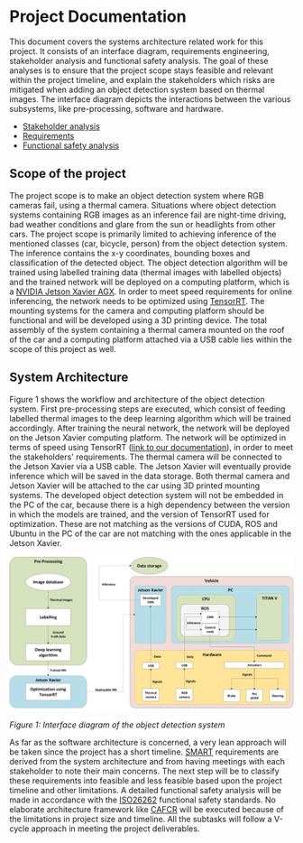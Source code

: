 # Project Documentation

This document covers the systems architecture related work for this project. It consists of an interface diagram, requirements engineering, stakeholder analysis and functional safety analysis. The goal of these analyses is to ensure that the project scope stays feasible and relevant within the project timeline, and explain the stakeholders which risks are mitigated when adding an object detection system based on thermal images. The interface diagram depicts the interactions between the various subsystems, like pre-processing, software and hardware. 

- [Stakeholder analysis](Stakeholder_analysis.md)
- [Requirements](Requirements.md)
- [Functional safety analysis](Functional_safety_analysis.md)

## Scope of the project

The project scope is to make an object detection system where RGB cameras fail, using a thermal camera. Situations where object detection systems containing RGB images as an inference fail are night-time driving, bad weather conditions and glare from the sun or headlights from other cars. The project scope is primarily limited to achieving inference of the mentioned classes (car, bicycle, person) from the object detection system. The inference contains the x-y coordinates, bounding boxes and classification of the detected object. The object detection algorithm will be trained using labelled training data (thermal images with labelled objects) and the trained network will be deployed on a computing platform, which is a [NVIDIA Jetson Xavier AGX](https://developer.nvidia.com/embedded/jetson-agx-xavier-developer-kit). In order to meet speed requirements for online inferencing, the network needs to be optimized using [TensorRT](https://github.com/jkjung-avt/tensorrt_demos). The mounting systems for the camera and computing platform should be functional and will be developed using a 3D printing device. The total assembly of the system containing a thermal camera mounted on the roof of the car and a computing platform attached via a USB cable lies within the scope of this project as well. 

## System Architecture

Figure 1 shows the workflow and architecture of the object detection system. First pre-processing steps are executed, which consist of feeding labelled thermal images to the deep learning algorithm which will be trained accordingly. After training the neural network, the network will be deployed on the Jetson Xavier computing platform. The network will be optimized in terms of speed using TensorRT ([link to our documentation](https://github.com/tue-mps-edu/thermal_object_detection/tree/master/tensorrt_optimization)), in order to meet the stakeholders' requirements. The thermal camera will be connected to the Jetson Xavier via a USB cable. The Jetson Xavier will eventually provide inference which will be saved in the data storage. Both thermal camera and Jetson Xavier will be attached to the car using 3D printed mounting systems. The developed object detection system will not be embedded in the PC of the car, because there is a high dependency between the version in which the models are trained, and the version of TensorRT used for optimization. These are not matching as the versions of CUDA, ROS and Ubuntu in the PC of the car are not matching with the ones applicable in the Jetson Xavier. 

![architecture](doc_images/11022020_integration_diagram_v1_koen_suyash.jpg)

*Figure 1: Interface diagram of the object detection system*

As far as the software architecture is concerned, a very lean approach will be taken since the project has a short timeline. [SMART](https://en.wikipedia.org/wiki/SMART_criteria) requirements are derived from the system architecture and from having meetings with each stakeholder to note their main concerns. The next step will be to classify these requirements into feasible and less feasible based upon the project timeline and other limitations. A detailed functional safety analysis will be made in accordance with the [ISO26262](https://www.iso.org/standard/68383.html) functional safety standards. No elaborate architecture framework like [CAFCR](https://www.gaudisite.nl/ArchitecturalReasoning.html) will be executed because of the limitations in project size and timeline. All the subtasks will follow a V-cycle approach in meeting the project deliverables.

